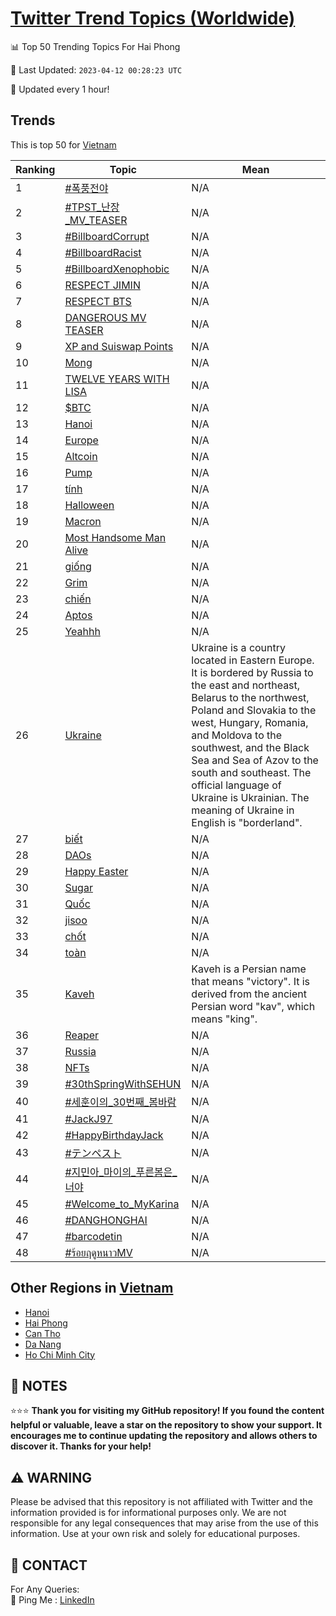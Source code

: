 [Twitter Trend Topics (Worldwide)](https://github.com/ErcinDedeoglu/Twitter-Trend-Topics)
==========


📊 Top 50 Trending Topics For Hai Phong

📆 Last Updated: `2023-04-12 00:28:23 UTC`

🔧 Updated every 1 hour!


## Trends

This is top 50 for [Vietnam](</Vietnam>)

| Ranking | Topic | Mean |
| ------- | ------------ | ------------ |
| 1 | [#폭풍전야](http://twitter.com/search?q=%23%ed%8f%ad%ed%92%8d%ec%a0%84%ec%95%bc) | N/A |
| 2 | [#TPST_난장_MV_TEASER](http://twitter.com/search?q=%23TPST_%eb%82%9c%ec%9e%a5_MV_TEASER) | N/A |
| 3 | [#BillboardCorrupt](http://twitter.com/search?q=%23BillboardCorrupt) | N/A |
| 4 | [#BillboardRacist](http://twitter.com/search?q=%23BillboardRacist) | N/A |
| 5 | [#BillboardXenophobic](http://twitter.com/search?q=%23BillboardXenophobic) | N/A |
| 6 | [RESPECT JIMIN](http://twitter.com/search?q=RESPECT+JIMIN) | N/A |
| 7 | [RESPECT BTS](http://twitter.com/search?q=RESPECT+BTS) | N/A |
| 8 | [DANGEROUS MV TEASER](http://twitter.com/search?q=DANGEROUS+MV+TEASER) | N/A |
| 9 | [XP and Suiswap Points](http://twitter.com/search?q=XP+and+Suiswap+Points) | N/A |
| 10 | [Mong](http://twitter.com/search?q=Mong) | N/A |
| 11 | [TWELVE YEARS WITH LISA](http://twitter.com/search?q=TWELVE+YEARS+WITH+LISA) | N/A |
| 12 | [$BTC](http://twitter.com/search?q=%24BTC) | N/A |
| 13 | [Hanoi](http://twitter.com/search?q=Hanoi) | N/A |
| 14 | [Europe](http://twitter.com/search?q=Europe) | N/A |
| 15 | [Altcoin](http://twitter.com/search?q=Altcoin) | N/A |
| 16 | [Pump](http://twitter.com/search?q=Pump) | N/A |
| 17 | [tính](http://twitter.com/search?q=t%c3%adnh) | N/A |
| 18 | [Halloween](http://twitter.com/search?q=Halloween) | N/A |
| 19 | [Macron](http://twitter.com/search?q=Macron) | N/A |
| 20 | [Most Handsome Man Alive](http://twitter.com/search?q=Most+Handsome+Man+Alive) | N/A |
| 21 | [giống](http://twitter.com/search?q=gi%e1%bb%91ng) | N/A |
| 22 | [Grim](http://twitter.com/search?q=Grim) | N/A |
| 23 | [chiến](http://twitter.com/search?q=chi%e1%ba%bfn) | N/A |
| 24 | [Aptos](http://twitter.com/search?q=Aptos) | N/A |
| 25 | [Yeahhh](http://twitter.com/search?q=Yeahhh) | N/A |
| 26 | [Ukraine](http://twitter.com/search?q=Ukraine) | Ukraine is a country located in Eastern Europe. It is bordered by Russia to the east and northeast, Belarus to the northwest, Poland and Slovakia to the west, Hungary, Romania, and Moldova to the southwest, and the Black Sea and Sea of Azov to the south and southeast. The official language of Ukraine is Ukrainian. The meaning of Ukraine in English is "borderland". |
| 27 | [biết](http://twitter.com/search?q=bi%e1%ba%bft) | N/A |
| 28 | [DAOs](http://twitter.com/search?q=DAOs) | N/A |
| 29 | [Happy Easter](http://twitter.com/search?q=Happy+Easter) | N/A |
| 30 | [Sugar](http://twitter.com/search?q=Sugar) | N/A |
| 31 | [Quốc](http://twitter.com/search?q=Qu%e1%bb%91c) | N/A |
| 32 | [jisoo](http://twitter.com/search?q=jisoo) | N/A |
| 33 | [chốt](http://twitter.com/search?q=ch%e1%bb%91t) | N/A |
| 34 | [toàn](http://twitter.com/search?q=to%c3%a0n) | N/A |
| 35 | [Kaveh](http://twitter.com/search?q=Kaveh) | Kaveh is a Persian name that means "victory". It is derived from the ancient Persian word "kav", which means "king". |
| 36 | [Reaper](http://twitter.com/search?q=Reaper) | N/A |
| 37 | [Russia](http://twitter.com/search?q=Russia) | N/A |
| 38 | [NFTs](http://twitter.com/search?q=NFTs) | N/A |
| 39 | [#30thSpringWithSEHUN](http://twitter.com/search?q=%2330thSpringWithSEHUN) | N/A |
| 40 | [#세훈이의_30번째_봄바람](http://twitter.com/search?q=%23%ec%84%b8%ed%9b%88%ec%9d%b4%ec%9d%98_30%eb%b2%88%ec%a7%b8_%eb%b4%84%eb%b0%94%eb%9e%8c) | N/A |
| 41 | [#JackJ97](http://twitter.com/search?q=%23JackJ97) | N/A |
| 42 | [#HappyBirthdayJack](http://twitter.com/search?q=%23HappyBirthdayJack) | N/A |
| 43 | [#テンペスト](http://twitter.com/search?q=%23%e3%83%86%e3%83%b3%e3%83%9a%e3%82%b9%e3%83%88) | N/A |
| 44 | [#지민아_마이의_푸른봄은_너야](http://twitter.com/search?q=%23%ec%a7%80%eb%af%bc%ec%95%84_%eb%a7%88%ec%9d%b4%ec%9d%98_%ed%91%b8%eb%a5%b8%eb%b4%84%ec%9d%80_%eb%84%88%ec%95%bc) | N/A |
| 45 | [#Welcome_to_MyKarina](http://twitter.com/search?q=%23Welcome_to_MyKarina) | N/A |
| 46 | [#DANGHONGHAI](http://twitter.com/search?q=%23DANGHONGHAI) | N/A |
| 47 | [#barcodetin](http://twitter.com/search?q=%23barcodetin) | N/A |
| 48 | [#ร้อยฤดูหนาวMV](http://twitter.com/search?q=%23%e0%b8%a3%e0%b9%89%e0%b8%ad%e0%b8%a2%e0%b8%a4%e0%b8%94%e0%b8%b9%e0%b8%ab%e0%b8%99%e0%b8%b2%e0%b8%a7MV) | N/A |



## Other Regions in [Vietnam](</Vietnam>)

* [Hanoi](</Vietnam/Hanoi.md>)
* [Hai Phong](</Vietnam/Hai Phong.md>)
* [Can Tho](</Vietnam/Can Tho.md>)
* [Da Nang](</Vietnam/Da Nang.md>)
* [Ho Chi Minh City](</Vietnam/Ho Chi Minh City.md>)



## 📝 NOTES

⭐⭐⭐ **Thank you for visiting my GitHub repository! If you found the content helpful or valuable, leave a star on the repository to show your support. It encourages me to continue updating the repository and allows others to discover it. Thanks for your help!**


## ⚠️ WARNING

Please be advised that this repository is not affiliated with Twitter and the information provided is for informational purposes only. We are not responsible for any legal consequences that may arise from the use of this information. Use at your own risk and solely for educational purposes.


## 📨 CONTACT

 For Any Queries:  
            🏓 Ping Me : [LinkedIn](https://www.linkedin.com/in/ercindedeoglu/)
